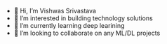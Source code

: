 - 👋 Hi, I’m Vishwas Srivastava
- 👀 I’m interested in building technology solutions
- 🌱 I’m currently learning deep learining
- 💞️ I’m looking to collaborate on any ML/DL projects

<!---
Vishwas-CSE/Vishwas-CSE is a ✨ special ✨ repository because its `README.md` (this file) appears on your GitHub profile.
You can click the Preview link to take a look at your changes.
--->
